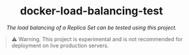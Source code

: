 <h1 align="center">docker-load-balancing-test</h1>
<p align="center"><i>The load balancing of a Replica Set can be tested using this project.</i></p>

> ⚠️ Warning. This project is experimental and is not recommended for deployment on live production servers.

